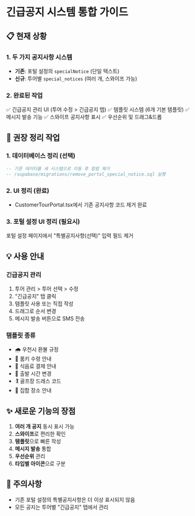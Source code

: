 # 긴급공지 시스템 통합 가이드

## 📋 현재 상황

### 1. 두 가지 공지사항 시스템
- **기존**: 포털 설정의 `specialNotice` (단일 텍스트)
- **신규**: 투어별 `special_notices` (여러 개, 스와이프 가능)

### 2. 완료된 작업
✅ 긴급공지 관리 UI (투어 수정 > 긴급공지 탭)
✅ 템플릿 시스템 (6개 기본 템플릿)
✅ 메시지 발송 기능
✅ 스와이프 공지사항 표시
✅ 우선순위 및 드래그&드롭

## 🔧 권장 정리 작업

### 1. 데이터베이스 정리 (선택)
```sql
-- 기존 데이터를 새 시스템으로 이동 후 컬럼 제거
-- /supabase/migrations/remove_portal_special_notice.sql 실행
```

### 2. UI 정리 (완료)
- CustomerTourPortal.tsx에서 기존 공지사항 코드 제거 완료

### 3. 포털 설정 UI 정리 (필요시)
포털 설정 페이지에서 "특별공지사항(선택)" 입력 필드 제거

## 💡 사용 안내

### 긴급공지 관리
1. 투어 관리 > 투어 선택 > 수정
2. "긴급공지" 탭 클릭
3. 템플릿 사용 또는 직접 작성
4. 드래그로 순서 변경
5. 메시지 발송 버튼으로 SMS 전송

### 템플릿 종류
- 🌧️ 우천시 환불 규정
- 🔑 룸키 수령 안내
- 📢 식음료 결제 안내
- 🚌 출발 시간 변경
- 🏌️ 골프장 드레스 코드
- 📍 집합 장소 안내

## ✨ 새로운 기능의 장점
1. **여러 개 공지** 동시 표시 가능
2. **스와이프**로 편리한 확인
3. **템플릿**으로 빠른 작성
4. **메시지 발송** 통합
5. **우선순위** 관리
6. **타입별 아이콘**으로 구분

## 🚨 주의사항
- 기존 포털 설정의 특별공지사항은 더 이상 표시되지 않음
- 모든 공지는 투어별 "긴급공지" 탭에서 관리
